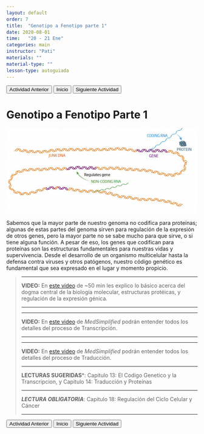 ```yaml
---
layout: default
order: 7
title:  "Genotipo a Fenotipo parte 1"
date: 2020-08-01
time:   "20 - 21 Ene"
categories: main
instructor: "Pati"
materials: ""
material-type: ""
lesson-type: autoguiada
---
```


<a href="https://pesalerno.github.io/genetica2021/main/2020/08/01/5_herencia-2.html"><button>Actividad Anterior</button></a>		<a href="https://pesalerno.github.io/genetica2021/"><button>Inicio</button></a>    <a href="https://pesalerno.github.io/genetica2021/main/2020/08/01/8_geno-feno-2.html"><button>Siguiente Actividad</button></a>

# Genotipo a Fenotipo Parte 1


![](https://github.com/pesalerno/genetica2021/blob/master/files/junk.png?raw=true)<br>



Sabemos que la mayor parte de nuestro genoma no codifica para proteínas; algunas de estas partes del genoma sirven para regulación de la expresión de otros genes, pero la mayor parte no se sabe mucho para que sirve, o si tiene alguna función. A pesar de eso, los genes que codifican para proteínas son las estructuras fundamentales para nuestras vidas y supervivencia. Desde el desarrollo de un organismo multicelular hasta la defensa contra viruses y otros patógenos, nuestro código genético es fundamental que sea expresado en el lugar y momento propicio. 




>---------------------
> **VIDEO:** En [este video](https://www.loom.com/share/c169483941944250b219bc3dbb29eede) de ~50 min les explico lo básico acerca del dogma central de la biología molecular, estructuras protéicas, y regulación de la expresión génica. 
> 
> ----------------------
>
>-------------------
>**VIDEO:** En [este video](https://www.youtube.com/watch?v=DKgJPhvCDU8) de *MedSimplified* podrán entender todos los detalles del proceso de Transcripción. 
>
>--------------------------
>-------------------
>**VIDEO:** En [este video](https://www.youtube.com/watch?v=QcBYTA7uVXk) de *MedSimplified* podrán entender todos los detalles del proceso de Traducción. 
>
>--------------------------
>
> **LECTURAS SUGERIDAS***: Capitulo 13: El Codigo Genetico y la Transcripcion, y Capitulo 14: Traducción y Proteínas
>
> ----------------------
> ***LECTURA OBLIGATORIA***: Capitulo 18: Regulación del Ciclo Celular y Cáncer
>
>----------------------




<a href="https://pesalerno.github.io/genetica2021/main/2020/08/01/5_herencia-2.html"><button>Actividad Anterior</button></a>		<a href="https://pesalerno.github.io/genetica2021/"><button>Inicio</button></a>    <a href="https://pesalerno.github.io/genetica2021/main/2020/08/01/8_geno-feno-2.html"><button>Siguiente Actividad</button></a>

